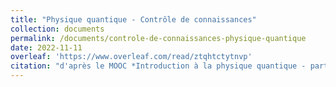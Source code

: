 ```yaml
---
title: "Physique quantique - Contrôle de connaissances"
collection: documents
permalink: /documents/controle-de-connaissances-physique-quantique
date: 2022-11-11
overleaf: 'https://www.overleaf.com/read/ztqhtctytnvp'
citation: "d'après le MOOC *Introduction à la physique quantique - partie 1* de l'Institut polytechnique de Paris"
---
```

    